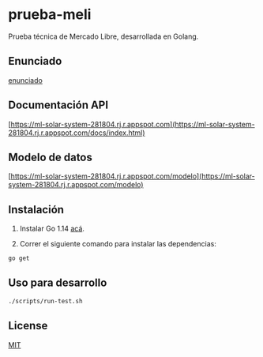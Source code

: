 # prueba-meli

Prueba técnica de Mercado Libre, desarrollada en Golang.

## Enunciado

[enunciado](docs/ExamenMLSistemaSolar.pdf)

## Documentación API

[https://ml-solar-system-281804.rj.r.appspot.com](https://ml-solar-system-281804.rj.r.appspot.com/docs/index.html)

## Modelo de datos

[https://ml-solar-system-281804.rj.r.appspot.com/modelo](https://ml-solar-system-281804.rj.r.appspot.com/modelo)

## Instalación

1) Instalar Go 1.14 [acá](https://golang.org/dl/).

2) Correr el siguiente comando para instalar las dependencias:
```bash
go get
```

## Uso para desarrollo

```bash
./scripts/run-test.sh
```

## License
[MIT](https://choosealicense.com/licenses/mit/)